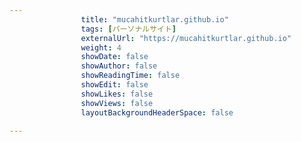 ---
                title: "mucahitkurtlar.github.io"
                tags: [パーソナルサイト]
                externalUrl: "https://mucahitkurtlar.github.io"
                weight: 4
                showDate: false
                showAuthor: false
                showReadingTime: false
                showEdit: false
                showLikes: false
                showViews: false
                layoutBackgroundHeaderSpace: false
                ---

